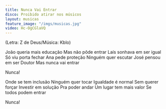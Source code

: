 ```yaml
---
title: Nunca Vai Entrar
disco: Proibido atirar nos músicos
layout: musicas
feature_image: "/imgs/musicas.jpg"
video: Hc-OgCGlaVQ
---
```

(Letra: Z de Deus/Música: Kblo)

João queria mais educação
Mas não pôde entrar
Laís sonhava em ser igual
Só viu porta fechar
Ana pede proteção
Ninguém quer escutar
José pensou em ser Doutor
Mas nunca vai entrar

Nunca!

Onde se tem inclusão
Ninguém quer tocar
Igualdade é normal
Sem querer forçar
Investir em solução
Pra poder andar
Um lugar tem mais valor
Se todos podem entrar

Nunca!
